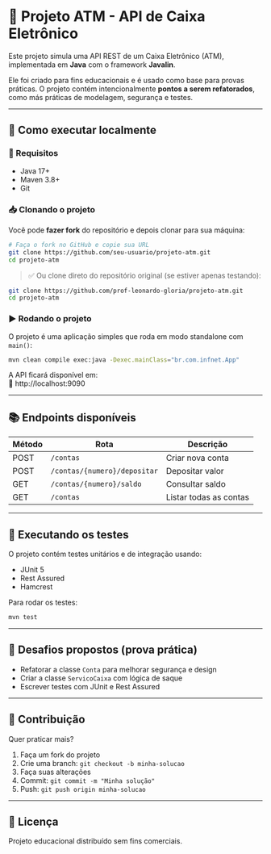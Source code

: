 # 💸 Projeto ATM - API de Caixa Eletrônico

Este projeto simula uma API REST de um Caixa Eletrônico (ATM), implementada em **Java** com o framework **Javalin**.

Ele foi criado para fins educacionais e é usado como base para provas práticas. O projeto contém intencionalmente **pontos a serem refatorados**, como más práticas de modelagem, segurança e testes.

---

## 🚀 Como executar localmente

### 🔧 Requisitos

- Java 17+
- Maven 3.8+
- Git

### 📥 Clonando o projeto

Você pode **fazer fork** do repositório e depois clonar para sua máquina:

```bash
# Faça o fork no GitHub e copie sua URL
git clone https://github.com/seu-usuario/projeto-atm.git
cd projeto-atm
```

> ✅ Ou clone direto do repositório original (se estiver apenas testando):

```bash
git clone https://github.com/prof-leonardo-gloria/projeto-atm.git
cd projeto-atm
```

### ▶️ Rodando o projeto

O projeto é uma aplicação simples que roda em modo standalone com `main()`:

```bash
mvn clean compile exec:java -Dexec.mainClass="br.com.infnet.App"
```

A API ficará disponível em:  
🔗 http://localhost:9090

---

## 📚 Endpoints disponíveis

| Método | Rota                             | Descrição                  |
|--------|----------------------------------|----------------------------|
| POST   | `/contas`                        | Criar nova conta           |
| POST   | `/contas/{numero}/depositar`     | Depositar valor            |
| GET    | `/contas/{numero}/saldo`         | Consultar saldo            |
| GET    | `/contas`                        | Listar todas as contas     |

---

## 🧪 Executando os testes

O projeto contém testes unitários e de integração usando:

- JUnit 5
- Rest Assured
- Hamcrest

Para rodar os testes:

```bash
mvn test
```

---

## 🧠 Desafios propostos (prova prática)

- Refatorar a classe `Conta` para melhorar segurança e design
- Criar a classe `ServicoCaixa` com lógica de saque
- Escrever testes com JUnit e Rest Assured

---

## 🤝 Contribuição

Quer praticar mais?

1. Faça um fork do projeto
2. Crie uma branch: `git checkout -b minha-solucao`
3. Faça suas alterações
4. Commit: `git commit -m "Minha solução"`
5. Push: `git push origin minha-solucao`

---

## 📄 Licença

Projeto educacional distribuído sem fins comerciais.

